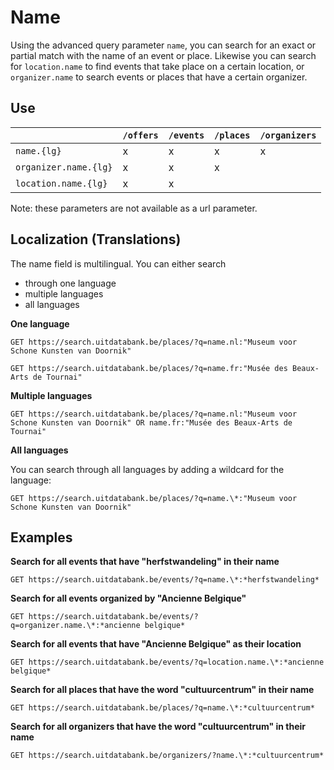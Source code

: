 ---
---

# Name

Using the advanced query parameter `name`, you can search for an exact or partial match with the name of an event or place.
Likewise you can search for `location.name` to find events that take place on a certain location, or `organizer.name` to search events or places that have a certain organizer.

## Use

|                      | `/offers` | `/events` | `/places` | `/organizers` |
| -------------------- | --------- | --------- | --------- | ------------- |
| `name.{lg}`          | x         | x         | x         | x             |
| `organizer.name.{lg}`|      x    |     x     |     x     |               |
| `location.name.{lg}` | x         | x         |           |               |


Note: these parameters are not available as a url parameter. 


## Localization \(Translations\)

The name field is multilingual. You can either search 
- through one language
- multiple languages
- all languages

**One language**
```
GET https://search.uitdatabank.be/places/?q=name.nl:"Museum voor Schone Kunsten van Doornik"
```

```
GET https://search.uitdatabank.be/places/?q=name.fr:"Musée des Beaux-Arts de Tournai"
```

**Multiple languages**
```
GET https://search.uitdatabank.be/places/?q=name.nl:"Museum voor Schone Kunsten van Doornik" OR name.fr:"Musée des Beaux-Arts de Tournai"
```

**All languages**

You can search through all languages by adding a wildcard for the language:

```
GET https://search.uitdatabank.be/places/?q=name.\*:"Museum voor Schone Kunsten van Doornik"
```

## Examples
**Search for all events that have "herfstwandeling" in their name**
```
GET https://search.uitdatabank.be/events/?q=name.\*:*herfstwandeling*
```

**Search for all events organized by "Ancienne Belgique"**
```
GET https://search.uitdatabank.be/events/?q=organizer.name.\*:*ancienne belgique*
```

**Search for all events that have "Ancienne Belgique" as their location**
```
GET https://search.uitdatabank.be/events/?q=location.name.\*:*ancienne belgique*
```

**Search for all places that have the word "cultuurcentrum" in their name**
```
GET https://search.uitdatabank.be/places/?q=name.\*:*cultuurcentrum*
```

**Search for all organizers that have the word "cultuurcentrum" in their name**
```
GET https://search.uitdatabank.be/organizers/?name.\*:*cultuurcentrum*
```

